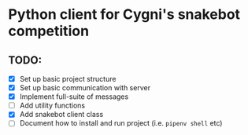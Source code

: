 # Python client for Cygni's snakebot competition

## TODO:
- [x] Set up basic project structure
- [x] Set up basic communication with server
- [x] Implement full-suite of messages
- [ ] Add utility functions
- [x] Add snakebot client class
- [ ] Document how to install and run project (i.e. `pipenv shell` etc)
